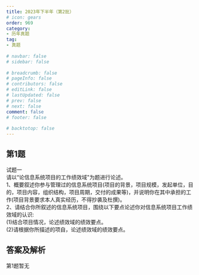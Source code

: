 ```yaml
---  
title: 2023年下半年（第2批）  
# icon: gears  
order: 969  
category:  
- 历年真题  
tag:  
- 真题  
  
# navbar: false  
# sidebar: false  
  
# breadcrumb: false  
# pageInfo: false  
# contributors: false  
# editLink: false  
# lastUpdated: false  
# prev: false  
# next: false  
comment: false  
# footer: false  
  
# backtotop: false  
---  
```

## 第1题 ##

试题一  
请以“论信息系统项目的工作绩效域"为题进行论述。  
1、概要叙述你参与管理过的信息系统项目(项目的背景，项目规模，发起单位，目的，项目内容，组织结构，项目周期，交付的成果等)，并说明你在其中承担的工作(项目背景要求本人真实经历，不得抄袭及杜撰)。  
2、请结合你所叙述的信息系统项目，围绕以下要点论述你对信息系统项目工作绩效域的认识:  
(1)结合项目情况，论述绩效域的绩效要点。  
(2)请根据你所描述的项自，论述绩效域的绩效要点。  
  


## 答案及解析 ##

  

第1题暂无  

